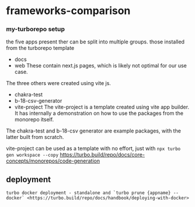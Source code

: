 # frameworks-comparison


### my-turborepo setup
the five apps present ther can be split into multiple groups.
those installed from the turborepo template
- docs
- web
These contain next.js pages, which is likely not optimal for our use case.

The three others were created using vite js.
- chakra-test
- b-18-csv-generator
- vite-project
The vite-project is a template created using vite app builder. It has internally a demonstration on how to use the packages from the monorepo itself. 

The chakra-test and b-18-csv generator are example packages, with the latter built from scratch.

vite-project can be used as a template with no effort, just with `npx turbo gen workspace --copy`
https://turbo.build/repo/docs/core-concepts/monorepos/code-generation


## deployment
    turbo docker deployment - standalone and `turbo prune {appname} --docker` <https://turbo.build/repo/docs/handbook/deploying-with-docker>

